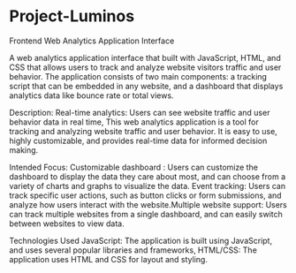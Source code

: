 # Project-Luminos

Frontend Web Analytics Application Interface 

A web analytics application interface that built with JavaScript, HTML, and CSS that allows users to track and analyze website visitors traffic and user behavior. The application consists of two main components: a tracking script that can be embedded in any website, and a dashboard that displays analytics data like bounce rate or total views.

Description: 
Real-time analytics: Users can see website traffic and user behavior data in real time, This web analytics application is a tool for tracking and analyzing website traffic and user behavior. It is easy to use, highly customizable, and provides real-time data for informed decision making. 

Intended Focus: 
Customizable dashboard : Users can customize the dashboard to display the data they care about most, and can choose from a variety of charts and graphs to visualize the data.
Event tracking: Users can track specific user actions, such as button clicks or form submissions, and analyze how users interact with the website.Multiple website support: Users can track multiple websites from a single dashboard, and can easily switch between websites to view data.

Technologies Used
JavaScript: The application is built using JavaScript, and uses several popular libraries and frameworks, 
HTML/CSS: The application uses HTML and CSS for layout and styling.





